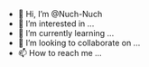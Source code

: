 - 👋 Hi, I’m @Nuch-Nuch
- 👀 I’m interested in ...
- 🌱 I’m currently learning ...
- 💞️ I’m looking to collaborate on ...
- 📫 How to reach me ...

<!---
Nuch-Nuch/Nuch-Nuch is a ✨ special ✨ repository because its `README.md` (this file) appears on your GitHub profile.
You can click the Preview link to take a look at your changes.
--->
